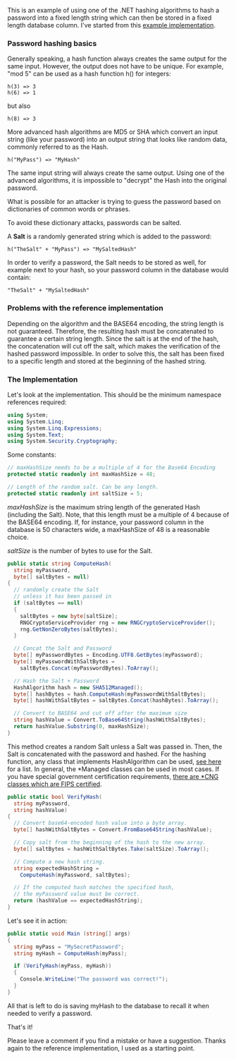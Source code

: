 ﻿This is an example of using one of the .NET hashing algorithms to hash 
a password into a fixed length string which can then be stored in a fixed 
length database column. I've started from 
this [example implementation](http://www.obviex.com/samples/hash.aspx).

### Password hashing basics
Generally speaking, a hash function always creates the same output for the same input. However, the output does not have to be unique. For example, "mod 5" can be used as a hash function h() for integers:

```
h(3) => 3
h(6) => 1
```
but also 
```
h(8) => 3
```

More advanced hash algorithms are MD5 or SHA which convert an input 
string (like your password) into an output string that looks like random data, 
commonly referred to as the Hash.
```
h("MyPass") => "MyHash"
```
The same input string will always create the same output. Using one of the 
advanced algorithms, it is impossible to "decrypt" the Hash into the original password.

What is possible for an attacker is trying to guess the password based on dictionaries of common words or phrases.

To avoid these dictionary attacks, passwords can be salted.

A **Salt** is a randomly generated string which is added to the password:
```
h("TheSalt" + "MyPass") => "MySaltedHash"
```
In order to verify a password, the Salt needs to be stored as well, for example next to your hash, so your password column in the database would contain:
```
"TheSalt" + "MySaltedHash"
```

### Problems with the reference implementation
Depending on the algorithm and the BASE64 encoding, the string length is not guaranteed. Therefore, the resulting hash must be concatenated to guarantee a certain string length. Since the salt is at the end of the hash, the concatenation will cut off the salt, which makes the verification of the hashed password impossible. In order to solve this, the salt has been fixed to a specific length and stored at the beginning of the hashed string.

### The Implementation
Let's look at the implementation. This should be the minimum namespace references required:
```csharp
using System;
using System.Linq;
using System.Linq.Expressions;
using System.Text;
using System.Security.Cryptography;
```
Some constants:
```csharp
// maxHashSize needs to be a multiple of 4 for the Base64 Encoding
protected static readonly int maxHashSize = 48;

// Length of the random salt. Can be any length.
protected static readonly int saltSize = 5;
```

*maxHashSize* is the maximum string length of the generated Hash 
(including the Salt). Note, that this length must be a multiple of 4 
because of the BASE64 encoding. If, for instance, your password column in the 
database is 50 characters wide, a maxHashSize of 48 is a reasonable choice.

*saltSize* is the number of bytes to use for the Salt.

```csharp
public static string ComputeHash(
  string myPassword,
  byte[] saltBytes = null)
{
  // randomly create the Salt
  // unless it has been passed in
  if (saltBytes == null)
  {
    saltBytes = new byte[saltSize];
    RNGCryptoServiceProvider rng = new RNGCryptoServiceProvider();
    rng.GetNonZeroBytes(saltBytes);
  }

  // Concat the Salt and Password
  byte[] myPasswordBytes = Encoding.UTF8.GetBytes(myPassword);
  byte[] myPasswordWithSaltBytes = 
    saltBytes.Concat(myPasswordBytes).ToArray();

  // Hash the Salt + Password
  HashAlgorithm hash = new SHA512Managed();
  byte[] hashBytes = hash.ComputeHash(myPasswordWithSaltBytes);
  byte[] hashWithSaltBytes = saltBytes.Concat(hashBytes).ToArray();

  // Convert to BASE64 and cut off after the maximum size
  string hashValue = Convert.ToBase64String(hashWithSaltBytes);
  return hashValue.Substring(0, maxHashSize);
}
```
This method creates a random Salt unless a Salt was passed in. 
Then, the Salt is concatenated with the password and hashed. 
For the hashing function, any class that implements HashAlgorithm 
can be used, [see here](http://msdn.microsoft.com/en-us/library/system.security.cryptography.hashalgorithm.aspx) 
for a list. In general, the *Managed classes 
can be used in most cases. If you have special government certification 
requirements, [there are *CNG classes which are FIPS certified](http://stackoverflow.com/questions/211169/cng-cryptoserviceprovider-and-managed-implementations-of-hashalgorithm).
```csharp
public static bool VerifyHash(
  string myPassword,
  string hashValue)
{
  // Convert base64-encoded hash value into a byte array.
  byte[] hashWithSaltBytes = Convert.FromBase64String(hashValue);

  // Copy salt from the beginning of the hash to the new array.
  byte[] saltBytes = hashWithSaltBytes.Take(saltSize).ToArray();

  // Compute a new hash string.
  string expectedHashString = 
    ComputeHash(myPassword, saltBytes);

  // If the computed hash matches the specified hash,
  // the myPassword value must be correct.
  return (hashValue == expectedHashString);
}
```
Let's see it in action:
```csharp
public static void Main (string[] args)
{
  string myPass = "MySecretPassword";
  string myHash = ComputeHash(myPass);

  if (VerifyHash(myPass, myHash))
  {
    Console.WriteLine("The password was correct!");
  }
}
```
All that is left to do is saving myHash to the database to recall it when needed 
to verify a password.

That's it!

Please leave a comment if you find a mistake or have a suggestion. Thanks again 
to the reference implementation, I used as a starting point.